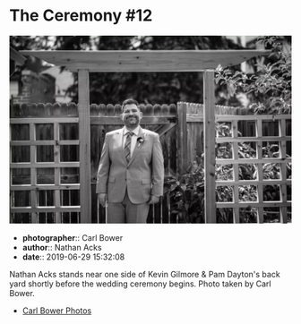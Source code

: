 # The Ceremony #12

![Nathan Acks stands near one side of Kevin Gilmore and Pam Dayton's back yard](assets/2019-06-29-set-1-the-ceremony-12.webp)

* **photographer**:: Carl Bower  
* **author**:: Nathan Acks  
* **date**:: 2019-06-29 15:32:08

Nathan Acks stands near one side of Kevin Gilmore & Pam Dayton's back yard shortly before the wedding ceremony begins. Photo taken by Carl Bower.

* [Carl Bower Photos](https://carlbowerphotos.com)
